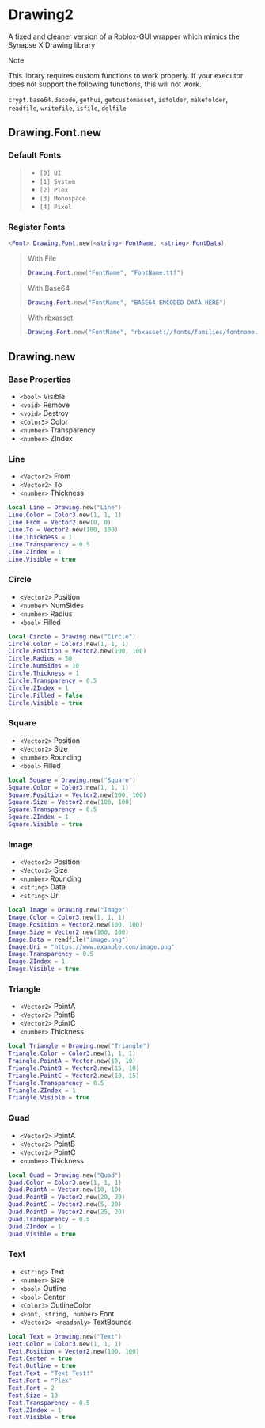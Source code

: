 # Drawing2
A fixed and cleaner version of a Roblox-GUI wrapper which mimics the Synapse X Drawing library

> [!NOTE]
> This library requires custom functions to work properly. If your executor does not support the following functions, this will not work.
> 
> `crypt.base64.decode`,
> `gethui`,
> `getcustomasset`,
> `isfolder`,
> `makefolder`,
> `readfile`,
> `writefile`,
> `isfile`,
> `delfile`

## Drawing.Font.new

### Default Fonts
> - `[0] UI`
> - `[1] System`
> - `[2] Plex`
> - `[3] Monospace`
> - `[4] Pixel`

### Register Fonts

```lua
<Font> Drawing.Font.new(<string> FontName, <string> FontData)
```

> With File
> ```lua
> Drawing.Font.new("FontName", "FontName.ttf")
> ```

> With Base64
> ```lua
> Drawing.Font.new("FontName", "BASE64 ENCODED DATA HERE")
> ```

> With rbxasset
> ```lua
> Drawing.Font.new("FontName", "rbxasset://fonts/families/fontname.json")
> ```

## Drawing.new

### Base Properties
- `<bool>` Visible
- `<void>` Remove
- `<void>` Destroy
- `<Color3>` Color
- `<number>` Transparency
- `<number>` ZIndex

### Line
- `<Vector2>` From
- `<Vector2>` To
- `<number>` Thickness


```lua
local Line = Drawing.new("Line")
Line.Color = Color3.new(1, 1, 1)
Line.From = Vector2.new(0, 0)
Line.To = Vector2.new(100, 100)
Line.Thickness = 1
Line.Transparency = 0.5
Line.ZIndex = 1
Line.Visible = true
```

### Circle
- `<Vector2>` Position
- `<number>` NumSides
- `<number>` Radius
- `<bool>` Filled

```lua
local Circle = Drawing.new("Circle")
Circle.Color = Color3.new(1, 1, 1)
Circle.Position = Vector2.new(100, 100)
Circle.Radius = 50
Circle.NumSides = 10
Circle.Thickness = 1
Circle.Transparency = 0.5
Circle.ZIndex = 1
Circle.Filled = false
Circle.Visible = true
```

### Square
- `<Vector2>` Position
- `<Vector2>` Size
- `<number>` Rounding
- `<bool>` Filled

```lua
local Square = Drawing.new("Square")
Square.Color = Color3.new(1, 1, 1)
Square.Position = Vector2.new(100, 100)
Square.Size = Vector2.new(100, 100)
Square.Transparency = 0.5
Square.ZIndex = 1
Square.Visible = true
```

### Image
- `<Vector2>` Position
- `<Vector2>` Size
- `<number>` Rounding
- `<string>` Data
- `<string>` Uri

```lua
local Image = Drawing.new("Image")
Image.Color = Color3.new(1, 1, 1)
Image.Position = Vector2.new(100, 100)
Image.Size = Vector2.new(100, 100)
Image.Data = readfile("image.png")
Image.Uri = "https://www.example.com/image.png"
Image.Transparency = 0.5
Image.ZIndex = 1
Image.Visible = true
```


### Triangle
- `<Vector2>` PointA
- `<Vector2>` PointB
- `<Vector2>` PointC
- `<number>` Thickness
  
```lua
local Triangle = Drawing.new("Triangle")
Triangle.Color = Color3.new(1, 1, 1)
Traingle.PointA = Vector.new(10, 10)
Triangle.PointB = Vector2.new(15, 10)
Triangle.PointC = Vector2.new(10, 15)
Triangle.Transparency = 0.5
Triangle.ZIndex = 1
Triangle.Visible = true
```

### Quad
- `<Vector2>` PointA
- `<Vector2>` PointB
- `<Vector2>` PointC
- `<number>` Thickness
  
```lua
local Quad = Drawing.new("Quad")
Quad.Color = Color3.new(1, 1, 1)
Quad.PointA = Vector.new(10, 10)
Quad.PointB = Vector2.new(20, 20)
Quad.PointC = Vector2.new(5, 20)
Quad.PointD = Vector2.new(25, 20)
Quad.Transparency = 0.5
Quad.ZIndex = 1
Quad.Visible = true
```

### Text
- `<string>` Text
- `<number>` Size
- `<bool>` Outline
- `<bool>` Center
- `<Color3>` OutlineColor
- `<Font, string, number>` Font
- `<Vector2> <readonly>` TextBounds
  
```lua
local Text = Drawing.new("Text")
Text.Color = Color3.new(1, 1, 1)
Text.Position = Vector2.new(100, 100)
Text.Center = true
Text.Outline = true
Text.Text = "Text Test!"
Text.Font = "Plex"
Text.Font = 2
Text.Size = 13
Text.Transparency = 0.5
Text.ZIndex = 1
Text.Visible = true
```
